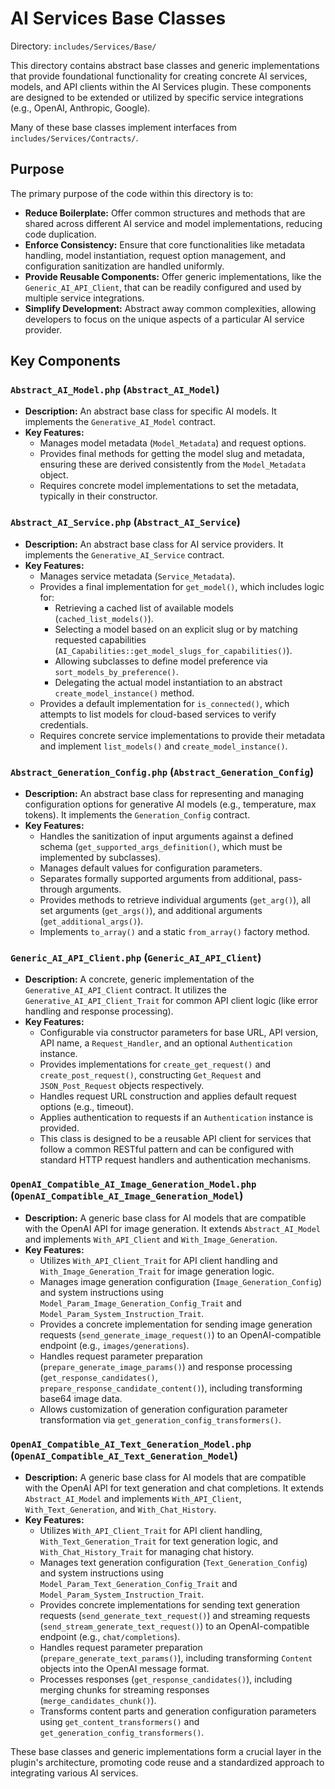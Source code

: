 # AI Services Base Classes

Directory: `includes/Services/Base/`

This directory contains abstract base classes and generic implementations that provide foundational functionality for creating concrete AI services, models, and API clients within the AI Services plugin. These components are designed to be extended or utilized by specific service integrations (e.g., OpenAI, Anthropic, Google).

Many of these base classes implement interfaces from `includes/Services/Contracts/`.

## Purpose

The primary purpose of the code within this directory is to:

*   **Reduce Boilerplate:** Offer common structures and methods that are shared across different AI service and model implementations, reducing code duplication.
*   **Enforce Consistency:** Ensure that core functionalities like metadata handling, model instantiation, request option management, and configuration sanitization are handled uniformly.
*   **Provide Reusable Components:** Offer generic implementations, like the `Generic_AI_API_Client`, that can be readily configured and used by multiple service integrations.
*   **Simplify Development:** Abstract away common complexities, allowing developers to focus on the unique aspects of a particular AI service provider.

## Key Components

### `Abstract_AI_Model.php` (`Abstract_AI_Model`)

*   **Description:** An abstract base class for specific AI models. It implements the `Generative_AI_Model` contract.
*   **Key Features:**
    *   Manages model metadata (`Model_Metadata`) and request options.
    *   Provides final methods for getting the model slug and metadata, ensuring these are derived consistently from the `Model_Metadata` object.
    *   Requires concrete model implementations to set the metadata, typically in their constructor.

### `Abstract_AI_Service.php` (`Abstract_AI_Service`)

*   **Description:** An abstract base class for AI service providers. It implements the `Generative_AI_Service` contract.
*   **Key Features:**
    *   Manages service metadata (`Service_Metadata`).
    *   Provides a final implementation for `get_model()`, which includes logic for:
        *   Retrieving a cached list of available models (`cached_list_models()`).
        *   Selecting a model based on an explicit slug or by matching requested capabilities (`AI_Capabilities::get_model_slugs_for_capabilities()`).
        *   Allowing subclasses to define model preference via `sort_models_by_preference()`.
        *   Delegating the actual model instantiation to an abstract `create_model_instance()` method.
    *   Provides a default implementation for `is_connected()`, which attempts to list models for cloud-based services to verify credentials.
    *   Requires concrete service implementations to provide their metadata and implement `list_models()` and `create_model_instance()`.

### `Abstract_Generation_Config.php` (`Abstract_Generation_Config`)

*   **Description:** An abstract base class for representing and managing configuration options for generative AI models (e.g., temperature, max tokens). It implements the `Generation_Config` contract.
*   **Key Features:**
    *   Handles the sanitization of input arguments against a defined schema (`get_supported_args_definition()`, which must be implemented by subclasses).
    *   Manages default values for configuration parameters.
    *   Separates formally supported arguments from additional, pass-through arguments.
    *   Provides methods to retrieve individual arguments (`get_arg()`), all set arguments (`get_args()`), and additional arguments (`get_additional_args()`).
    *   Implements `to_array()` and a static `from_array()` factory method.

### `Generic_AI_API_Client.php` (`Generic_AI_API_Client`)

*   **Description:** A concrete, generic implementation of the `Generative_AI_API_Client` contract. It utilizes the `Generative_AI_API_Client_Trait` for common API client logic (like error handling and response processing).
*   **Key Features:**
    *   Configurable via constructor parameters for base URL, API version, API name, a `Request_Handler`, and an optional `Authentication` instance.
    *   Provides implementations for `create_get_request()` and `create_post_request()`, constructing `Get_Request` and `JSON_Post_Request` objects respectively.
    *   Handles request URL construction and applies default request options (e.g., timeout).
    *   Applies authentication to requests if an `Authentication` instance is provided.
    *   This class is designed to be a reusable API client for services that follow a common RESTful pattern and can be configured with standard HTTP request handlers and authentication mechanisms.

### `OpenAI_Compatible_AI_Image_Generation_Model.php` (`OpenAI_Compatible_AI_Image_Generation_Model`)

*   **Description:** A generic base class for AI models that are compatible with the OpenAI API for image generation. It extends `Abstract_AI_Model` and implements `With_API_Client` and `With_Image_Generation`.
*   **Key Features:**
    *   Utilizes `With_API_Client_Trait` for API client handling and `With_Image_Generation_Trait` for image generation logic.
    *   Manages image generation configuration (`Image_Generation_Config`) and system instructions using `Model_Param_Image_Generation_Config_Trait` and `Model_Param_System_Instruction_Trait`.
    *   Provides a concrete implementation for sending image generation requests (`send_generate_image_request()`) to an OpenAI-compatible endpoint (e.g., `images/generations`).
    *   Handles request parameter preparation (`prepare_generate_image_params()`) and response processing (`get_response_candidates()`, `prepare_response_candidate_content()`), including transforming base64 image data.
    *   Allows customization of generation configuration parameter transformation via `get_generation_config_transformers()`.

### `OpenAI_Compatible_AI_Text_Generation_Model.php` (`OpenAI_Compatible_AI_Text_Generation_Model`)

*   **Description:** A generic base class for AI models that are compatible with the OpenAI API for text generation and chat completions. It extends `Abstract_AI_Model` and implements `With_API_Client`, `With_Text_Generation`, and `With_Chat_History`.
*   **Key Features:**
    *   Utilizes `With_API_Client_Trait` for API client handling, `With_Text_Generation_Trait` for text generation logic, and `With_Chat_History_Trait` for managing chat history.
    *   Manages text generation configuration (`Text_Generation_Config`) and system instructions using `Model_Param_Text_Generation_Config_Trait` and `Model_Param_System_Instruction_Trait`.
    *   Provides concrete implementations for sending text generation requests (`send_generate_text_request()`) and streaming requests (`send_stream_generate_text_request()`) to an OpenAI-compatible endpoint (e.g., `chat/completions`).
    *   Handles request parameter preparation (`prepare_generate_text_params()`), including transforming `Content` objects into the OpenAI message format.
    *   Processes responses (`get_response_candidates()`), including merging chunks for streaming responses (`merge_candidates_chunk()`).
    *   Transforms content parts and generation configuration parameters using `get_content_transformers()` and `get_generation_config_transformers()`.

These base classes and generic implementations form a crucial layer in the plugin's architecture, promoting code reuse and a standardized approach to integrating various AI services.
